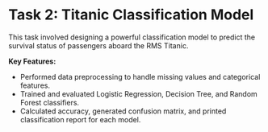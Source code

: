 # Task 2: Titanic Classification Model

This task involved designing a powerful classification model to predict the survival status of passengers aboard the RMS Titanic. 

**Key Features:**
- Performed data preprocessing to handle missing values and categorical features.
- Trained and evaluated Logistic Regression, Decision Tree, and Random Forest classifiers.
- Calculated accuracy, generated confusion matrix, and printed classification report for each model.
